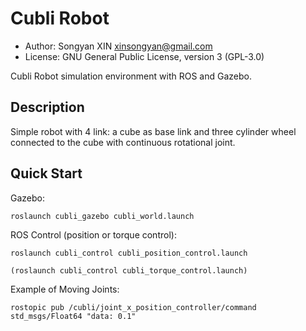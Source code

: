 # Cubli Robot

* Author: Songyan XIN <xinsongyan@gmail.com>
* License: GNU General Public License, version 3 (GPL-3.0)

Cubli Robot simulation environment with ROS and Gazebo.

## Description

Simple robot with 4 link: a cube as base link and three cylinder wheel connected to the cube with continuous rotational joint. 


## Quick Start


Gazebo:

    roslaunch cubli_gazebo cubli_world.launch

ROS Control (position or torque control):

    roslaunch cubli_control cubli_position_control.launch
    
    (roslaunch cubli_control cubli_torque_control.launch)
  

Example of Moving Joints:

    rostopic pub /cubli/joint_x_position_controller/command std_msgs/Float64 "data: 0.1"

